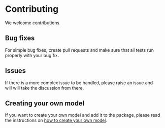 # Contributing

We welcome contributions.

## Bug fixes

For simple bug fixes, create pull requests and make sure that all tests run properly with your bug fix.

## Issues

If there is a more complex issue to be handled, please raise an issue and will will take the discussion from there.

## Creating your own model

If you want to create your own model and add it to the package, please read the instructions on [how to create your own model](CreatingYourOwnModel.md).
